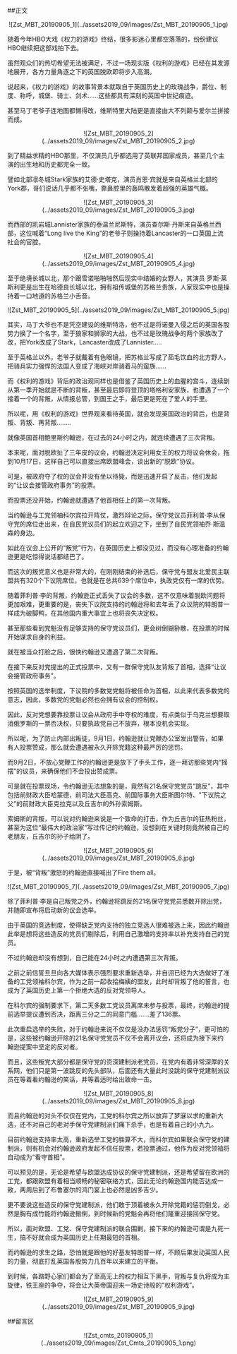 ##正文

 <div align="center">![Zst_MBT_20190905_1](../assets2019_09/images/Zst_MBT_20190905_1.jpg)</div>

随着今年HBO大戏《权力的游戏》终结，很多影迷心里都空落落的，纷纷建议HBO继续把这部戏拍下去。

虽然观众们的热切希望无法被满足，不过一场现实版《权利的游戏》已经在其发源地展开，各方力量角逐之下的英国脱欧即将步入高潮。

说起来，《权力的游戏》的故事背景本就取自于英国历史上的玫瑰战争，爵位、制度、称呼，城堡、骑士、剑术……这些都具有深刻的英国中世纪痕迹。

甚至马丁老爷子连地图都懒得改，维斯特里大陆更是直接由大不列颠与爱尔兰拼接而成。

 <div align="center">![Zst_MBT_20190905_2](../assets2019_09/images/Zst_MBT_20190905_2.jpg)</div>

到了精益求精的HBO那里，不仅演员几乎都选用了英联邦国家成员，甚至几个主演的出生地和历史都完全一致。

譬如北部凛冬城Stark家族的艾德·史塔克，演员肖恩·宾就是来自英格兰北部的York郡，哥们说话几乎都不张嘴，靠鼻腔里的轰鸣散发着超强的英雄气概。

 <div align="center">![Zst_MBT_20190905_3](../assets2019_09/images/Zst_MBT_20190905_3.jpg)</div>

而西部的凯岩城Lannister家族的泰温兰尼斯特，演员查尔斯·丹斯来自英格兰西部，这位喊着“Long live the King”的老爷子则操持着Lancaster的一口英国上流社会的官腔。

 <div align="center">![Zst_MBT_20190905_4](../assets2019_09/images/Zst_MBT_20190905_4.jpg)</div>

至于绝境长城以北，那个跟雪诺啪啪啪然后现实中结婚的女野人，其演员 罗斯·莱斯利更是出生在哈德良长城以北，拥有祖传城堡的苏格兰贵族，人家现实中也是操持着一口地道的苏格兰小舌音。

 <div align="center">![Zst_MBT_20190905_5](../assets2019_09/images/Zst_MBT_20190905_5.jpg)</div>

其实，马丁大爷也不是凭空建设的维斯特洛，他不过是将诺曼入侵之后的英国各股势力换了一个名字，至于狼家和狮家的大战，也不过是玫瑰战争的两个家族改了改，把York改成了Stark，Lancaster改成了Lannister.....

至于英格兰以外，老爷子就戴着有色眼镜，把苏格兰写成了茹毛饮血的北方野人，把骑兵实力强悍的法国人变成了海峡对岸骑着马的蛮族......

而《权利的游戏》背后的政治观同样也是借鉴了英国历史上的血腥的宫斗，连续剧从第一季开始就是不断的背叛，甚至最后即将登顶的塔格利安家族，也遭遇了一个接着一个的背叛，从情报总管，到国王之手，最后更是死在了爱人的手里。

所以呢，用《权利的游戏》世界观来看待英国，就会发现英国政治的背后，也是背叛、背叛、再背叛........

就像英国首相鲍里斯约翰逊，在过去的24小时之内，就连续遭遇了三次背叛。

本来呢，面对脱欧扯了三年皮的议会，约翰逊决定利用女王的权力将议会休会，拖到10月17日，这样自己可以直接出席欧盟峰会，谈出新的“脱欧”协议。

可是，被政府夺了权的议会并没有坐以待毙，而是迅速开启了反击，他们发起的“让议会接管政府事务”的投票。

而投票还没开始，约翰逊就遭遇了他首相任上的第一次背叛。

当约翰逊与工党领袖科尔宾拉开阵仗，激烈辩论之际，保守党议员菲利普·李从保守党的席位走出来，在自民党议员们的起立欢迎之下，坐到了自民党领袖乔·斯温森的身边。

如此在议会上公开的“叛党”行为，在英国历史上都没见过，而没有心理准备的约翰逊更是吃惊得说话都结巴了。

而这次的叛党意义也是非常大的，在刚刚结束的补选后，保守党与盟友北爱民主联盟共有320个下议院席位，也就是在总共639个席位中，执政党仅有一席的优势。

随着菲利普·李的背叛，约翰逊正式丢失了议会的多数，这不仅意味着脱欧问题将更加艰难，更重要的是，丧失下议院支持的约翰逊将和去年丢了众议院的特朗普一样成为破脚鸭，在其他国内重大事宜上也将丧失决定权。

甚至那些看到党魁没有足够支持的保守党议员们，更会树倒猢狲散，在投票的时候开始谋求自身的利益。


就在被当众打脸之后，很快约翰逊又遭遇了第二次背叛。

在接下来反对党提出的正式投票中，又有一群保守党队友背叛了首相，选择“让议会接管政府事务”。

按照英国的选举制度，下议院的多数党党魁将被任命为首相，以此来代表多数党的意志，因此，多数党的党魁必然也会拥有议会的控制权。

因此，反对党想要靠投票让议会从政府手中夺权的难度，有点类似于乌克兰想要取消俄罗斯的一票否决权，只要执政党自己不放弃，根本没机会实现。

所以呢，为了防止内部出叛徒，9月1日，约翰逊就让党鞭办公室发出警告，如果有人投票赞成，那么就会遭遇被永久开除党籍这种最严厉的惩罚。

而9月2日，不放心党鞭工作的约翰逊更是放下了手头工作，逐一拜访那些党内“摇摆”的议员，来确保他们不会投出赞成票。

可是就在投票现场，令约翰逊无法想象的是，竟然有21名保守党党员“跳反”，其中包括前财政大臣哈蒙德，前司法大臣高克、前国际事务大臣斯图尔特、"下议院之父”的前财政大臣克拉克以及丘吉尔的外孙索姆斯。

索姆斯的背叛，可以说对约翰逊来说是一个致命的打击，作为丘吉尔的狂热粉丝，甚至为这位“最伟大的政治家”写过传记的约翰逊，没想到在关键时刻竟然被自己的老朋友，丘吉尔的孙子给阴了。

 <div align="center">![Zst_MBT_20190905_6](../assets2019_09/images/Zst_MBT_20190905_6.jpg)</div>

于是，被“背叛”激怒的约翰逊直接喊出了Fire them all。

 <div align="center">![Zst_MBT_20190905_7](../assets2019_09/images/Zst_MBT_20190905_7.jpg)</div>

除了菲利普·李是自己叛党之外，约翰逊将跳反的21名保守党党员悉数开除出党，并随即宣布将启动新的议会选举。

由于英国的竞选制度，使得缺乏党内支持的独立竞选人很难被选上来，因此约翰逊此举是想将这些造反的党员们剔除后，利用自己激增的支持率以补充支持自己的党员。


不过约翰逊却没有想到，自己能在24小时之内遭遇第三次背叛。

之前之前信誓旦旦向各大媒体表示强烈要求重新选举，并自诩已经为大选做好了准备的工党领袖科尔宾，作为之前一起收拾梅姨的盟友，此时却背叛了他的誓言，也成为了英国历史上第一个拒绝大选的反对党领导人。

在科尔宾的强制要求下，第二天多数工党议员离席未参与投票，最终，约翰逊的提前选举提议遭到否决，距离三分之二的同意门槛.......差了136票。

此次重启选举的失败，对于约翰逊来说不仅仅是没办法惩罚“叛党分子”，更可怕的是，这些被约翰逊开除的21名保守党党员不仅不会离开议会，还将成为接下来约翰逊提案中坚定的反对者。

而且，这些叛党大部分都是保守党的资深建制派老党员，在党内有着非常深厚的关系网，他们只是第一波跳反的先头部队，后面还有大量此时没跳的保守党建制派议员在等着看约翰逊的笑话，并等着适时给出致命一击。

 <div align="center">![Zst_MBT_20190905_8](../assets2019_09/images/Zst_MBT_20190905_8.jpg)</div>

而且约翰逊的对头不仅仅在党内，工党的科尔宾之所以放弃了梦寐以求的重新大选，还不对自己的老对手保守党建制派们痛下杀手，也是有着自己的小九九。

目前约翰逊支持率太高，重新选举工党的胜算不大，而科尔宾如果联合保守党的建制派，则有机会对约翰逊政府发起不信任投票，若投票通过，他作为反对党领袖将自动成为“看守首相”。

可以预见的是，无论是希望与欧盟达成协议的保守党建制派，还是希望留在欧洲的工党，都跟欧盟有着相当顺畅的秘密联络方式，因此无论约翰逊国内能否达成一致，两周后到了布鲁塞尔的鸿门宴上也必然是凶多吉少。

更不要说这些造反的保守党建制派，他们敢于顶着被永久开除党籍的惩罚倒戈，必然是胸有成竹能将约翰逊搬倒，到时候新的党魁会再将他们隆重迎接回保守党。

所以，面对欧盟、工党、保守党建制派的联合围剿，接下来的约翰逊可谓是九死一生，搞不好就会成为英国历史上任期最短的首相。

而约翰逊的求生之路，恐怕就是跟他的好基友特朗普一样，不顾后果发动英国人民的力量，彻底打乱英国各股势力几百年以来建立的平衡。

到时候，各路野心家们都会为了至高无上的权力相互下黑手，背叛与复仇将成为主旋律，铁王座的争夺，将会让大英帝国迎来一场史诗般的“权利游戏”。

 <div align="center">![Zst_MBT_20190905_9](../assets2019_09/images/Zst_MBT_20190905_9.jpg)</div>

##留言区
 <div align="center">![Zst_cmts_20190905_1](../assets2019_09/images/Zst_Cmts_20190905_1.png)</div>